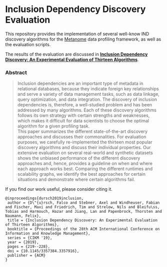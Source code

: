 # Inclusion Dependency Discovery Evaluation

This repository provides the implementation of several well-know IND discovery algorithms for the [Metanome](www.metanome.de) data profiling framework, as well as the evaluation scripts.

The results of the evaluation are discussed in [**Inclusion Dependency Discovery: An Experimental Evaluation of Thirteen Algorithms**](https://dl.acm.org/citation.cfm?id=3357916).


### Abstract

> Inclusion dependencies are an important type of metadata in relational databases, because they indicate foreign key relationships and serve a variety of data management tasks, such as data linkage, query optimization, and data integration. The discovery of inclusion dependencies is, therefore, a well-studied problem and has been addressed by many algorithms. Each of these discovery algorithms follows its own strategy with certain strengths and weaknesses, which makes it difficult for data scientists to choose the optimal algorithm for a given profiling task.  
> This paper summarizes the different state-of-the-art discovery approaches and discusses their commonalities. For evaluation purposes, we carefully re-implemented the thirteen most popular discovery algorithms and discuss their individual properties. Our extensive evaluation on several real-world and synthetic datasets shows the unbiased performance of the different discovery approaches and, hence, provides a guideline on when and where each approach works best. Comparing the different runtimes and scalability graphs, we identify the best approaches for certain situations and demonstrate where certain algorithms fail.


If you find our work useful, please consider citing it.

```
@inproceedings{dursch2019inclusion,
 author = {D\"{u}rsch, Falco and Stebner, Axel and Windheuser, Fabian and Fischer, Maxi and Friedrich, Tim and Strelow, Nils and Bleifu\ss, Tobias and Harmouch, Hazar and Jiang, Lan and Papenbrock, Thorsten and Naumann, Felix},
 title = {Inclusion Dependency Discovery: An Experimental Evaluation of Thirteen Algorithms},
 booktitle = {Proceedings of the 28th ACM International Conference on Information and Knowledge Management},
 series = {CIKM '19},
 year = {2019},
 pages = {219--228},
 doi = {10.1145/3357384.3357916},
 publisher = {ACM}
}
```
